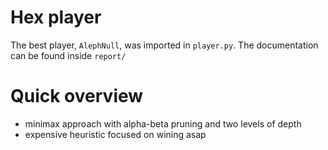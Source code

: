 # Hex player

The best player, `AlephNull`, was imported in `player.py`.
The documentation can be found inside `report/`

# Quick overview

- minimax approach with alpha-beta pruning and two levels of depth
- expensive heuristic focused on wining asap
